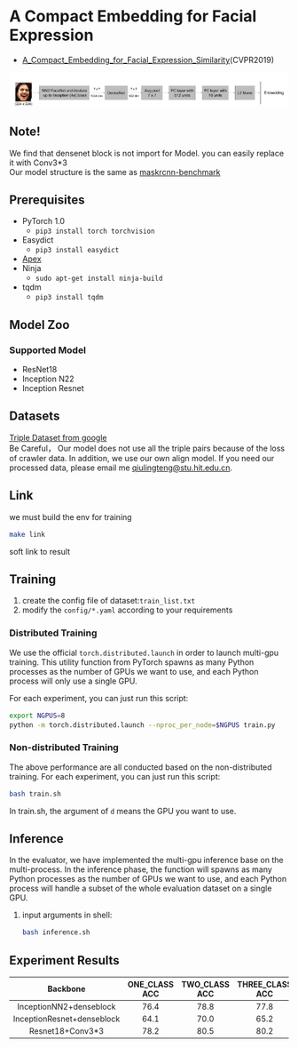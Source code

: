 # A Compact Embedding for Facial Expression  
- [A_Compact_Embedding_for_Facial_Expression_Similarity](http://openaccess.thecvf.com/content_CVPR_2019/papers/Vemulapalli_A_Compact_Embedding_for_Facial_Expression_Similarity_CVPR_2019_paper.pdf)(CVPR2019) 

![model image](demo/model.png)

## Note!
We find that densenet block is not import for Model. you can easily replace it with Conv3*3  
Our model structure is the same as [maskrcnn-benchmark](https://github.com/facebookresearch/maskrcnn-benchmark)  
## Prerequisites
- PyTorch 1.0
  - `pip3 install torch torchvision`
- Easydict
  - `pip3 install easydict`
- [Apex](https://nvidia.github.io/apex/index.html)
- Ninja
  - `sudo apt-get install ninja-build`
- tqdm
  - `pip3 install tqdm`  
  

## Model Zoo
### Supported Model
- ResNet18
- Inception N22
- Inception Resnet 
## Datasets
[Triple Dataset from google](https://ai.google/tools/datasets/google-facial-expression/)  
Be Careful， Our model does not use all the triple pairs because of the loss of crawler data. In addition, we use our own align model. If you need our processed data, please email me qiulingteng@stu.hit.edu.cn. 
## Link
we must build the env for training 
```bash
make link
```
soft link to result

## Training
1. create the config file of dataset:`train_list.txt`   
2. modify the `config/*.yaml` according to your requirements

### Distributed Training
We use the official `torch.distributed.launch` in order to launch multi-gpu training. This utility function from PyTorch spawns as many Python processes as the number of GPUs we want to use, and each Python process will only use a single GPU.

For each experiment, you can just run this script:
```bash
export NGPUS=8
python -m torch.distributed.launch --nproc_per_node=$NGPUS train.py
```

### Non-distributed Training
The above performance are all conducted based on the non-distributed training.
For each experiment, you can just run this script:
```bash
bash train.sh
```

In train.sh, the argument of `d` means the GPU you want to use.

## Inference
In the evaluator, we have implemented the multi-gpu inference base on the multi-process. In the inference phase, the function will spawns as many Python processes as the number of GPUs we want to use, and each Python process will handle a subset of the whole evaluation dataset on a single GPU.
1. input arguments in shell:
    ```bash
    bash inference.sh
    ```
## Experiment Results
Backbone | ONE_CLASS ACC | TWO_CLASS ACC | THREE_CLASS ACC| ACC
:--:|:--:|:--:|:--:|:--:
 InceptionNN2+denseblock  | 76.4 | 78.8 | 77.8 | 77.3
 InceptionResnet+denseblock   | 64.1 | 70.0 | 65.2  | 66.9 
 Resnet18+Conv3*3   | 78.2 | 80.5 | 80.2 | 79.7
